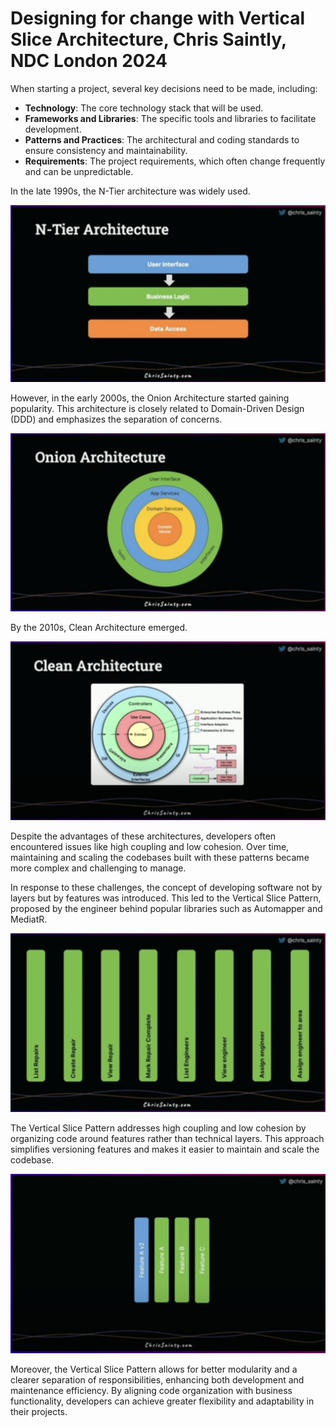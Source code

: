 # Designing for change with Vertical Slice Architecture, Chris Saintly, NDC London 2024

When starting a project, several key decisions need to be made, including:

- **Technology**: The core technology stack that will be used.
- **Frameworks and Libraries**: The specific tools and libraries to facilitate development.
- **Patterns and Practices**: The architectural and coding standards to ensure consistency and maintainability.
- **Requirements**: The project requirements, which often change frequently and can be unpredictable.

In the late 1990s, the N-Tier architecture was widely used. 

![N-Tier Image](/2024/london/Designing-for-change-with-Vertical-Slice-Architecture-Chris-Saintly/images/N-Tier-Image.png)


However, in the early 2000s, the Onion Architecture started gaining popularity. This architecture is closely related to Domain-Driven Design (DDD) and emphasizes the separation of concerns.

![Onion Image](/2024/london/Designing-for-change-with-Vertical-Slice-Architecture-Chris-Saintly/images/Onion-Image.png)


By the 2010s, Clean Architecture emerged.

![Onion Image](/2024/london/Designing-for-change-with-Vertical-Slice-Architecture-Chris-Saintly/images/Clean-Image.png)


Despite the advantages of these architectures, developers often encountered issues like high coupling and low cohesion. Over time, maintaining and scaling the codebases built with these patterns became more complex and challenging to manage.


In response to these challenges, the concept of developing software not by layers but by features was introduced. This led to the Vertical Slice Pattern, proposed by the engineer behind popular libraries such as Automapper and MediatR.

![Future Image](/2024/london/Designing-for-change-with-Vertical-Slice-Architecture-Chris-Saintly/images/Future-Image.png)

The Vertical Slice Pattern addresses high coupling and low cohesion by organizing code around features rather than technical layers. This approach simplifies versioning features and makes it easier to maintain and scale the codebase.

![Future Versioning Image](/2024/london/Designing-for-change-with-Vertical-Slice-Architecture-Chris-Saintly/images/Future-Versioning-Image.png)

Moreover, the Vertical Slice Pattern allows for better modularity and a clearer separation of responsibilities, enhancing both development and maintenance efficiency. By aligning code organization with business functionality, developers can achieve greater flexibility and adaptability in their projects.